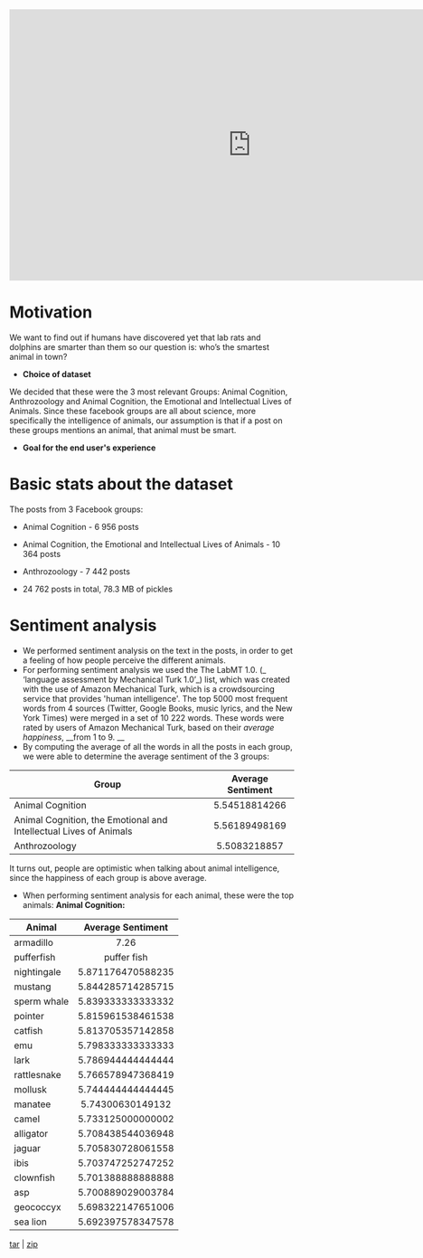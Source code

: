 <iframe width="854" height="480" src="https://www.youtube.com/embed/tyh07c5I7eU" frameborder="0" gesture="media" allow="encrypted-media" allowfullscreen></iframe>

# Motivation
 We want to find out if humans have discovered yet that lab rats and dolphins are smarter than them so our question is: who’s the smartest animal in town? 


* __Choice of dataset__

We decided that these were the 3 most relevant Groups: Animal Cognition, Anthrozoology and Animal Cognition, the Emotional and Intellectual Lives of Animals. Since these facebook groups are all about science, more specifically the intelligence of animals, our assumption is that if a post on these groups mentions an animal, that animal must be smart.

* __Goal for the end user's experience__
>

# Basic stats about the dataset

The posts from 3 Facebook groups:

* Animal Cognition - 6 956 posts

* Animal Cognition, the Emotional and Intellectual Lives of Animals - 10 364 posts

* Anthrozoology - 7 442 posts

* 24 762 posts in total, 78.3 MB of pickles


# Sentiment analysis

* We performed sentiment analysis on the text in the posts, in order to get a feeling of how people perceive the different animals.
* For performing sentiment analysis we used the The LabMT 1.0. (_ ‘language assessment by Mechanical Turk 1.0’_) list, which was created with the use of Amazon Mechanical Turk, which is a crowdsourcing service that provides 'human intelligence'. The top 5000 most frequent words from 4 sources (Twitter, Google Books, music lyrics, and the New York Times) were merged in a set of 10 222 words. These words were rated by users of Amazon Mechanical Turk, based on their _average happiness_, __from 1 to 9. __
 * By computing the average of all the words in all the posts in each group, we were able to determine the average sentiment of the 3 groups:
 
| Group        | Average Sentiment |
| ------------- |:-------------:|
| Animal Cognition     | 5.54518814266  |
| Animal Cognition, the Emotional and Intellectual Lives of Animals|5.56189498169     |
| Anthrozoology | 5.5083218857 | 

It turns out, people are optimistic when talking about animal intelligence, since the happiness of each group is above average.


* When performing sentiment analysis for each animal, these were the top animals:
__Animal Cognition:__

|Animal      | Average Sentiment |
| ------------- |:-------------:|
|armadillo | 7.26|
|pufferfish|puffer fish | 5.883266883132783|
|nightingale | 5.871176470588235|
|mustang | 5.844285714285715|
|sperm whale | 5.839333333333332|
|pointer | 5.815961538461538|
|catfish | 5.813705357142858|
|emu | 5.798333333333333|
|lark | 5.786944444444444|
|rattlesnake | 5.766578947368419|
|mollusk | 5.744444444444445|
|manatee | 5.74300630149132|
|camel | 5.733125000000002|
|alligator | 5.708438544036948|
|jaguar | 5.705830728061558|
|ibis | 5.703747252747252|
|clownfish | 5.701388888888888|
|asp | 5.700889029003784|
|geococcyx | 5.698322147651006|
|sea lion | 5.692397578347578|





<span class="credits right"><a class="tar_download_link" href="https://github.com/JW0914/Wikis/tarball/master">tar</a>   |   <a class="zip_download_link" href="https://github.com/JW0914/Wikis/zipball/master">zip</a></span>


